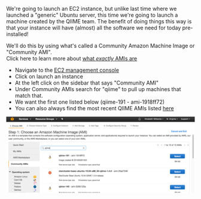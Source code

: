 
We're going to launch an EC2 instance, but unlike last time where we launched a "generic" Ubuntu server,
this time we're going to launch a machine created by the QIIME team.  The benefit of doing things this way
is that your instance will have (almost) all the software we need for today pre-installed!

We'll do this by using what's called a Community Amazon Machine Image or "Community AMI".  
Click here to learn more about [what *exactly* AMIs are](http://docs.aws.amazon.com/AWSEC2/latest/UserGuide/AMIs.html)


- Navigate to the [EC2 management console](https://console.aws.amazon.com/ec2/v2/home?region=us-east-1#LaunchInstanceWizard:)
- Click on launch an instance
- At the left click on the sidebar that says "Community AMI"
- Under Community AMIs search for "qiime" to pull up machines that match that.  
- We want the first one listed below (qiime-191 - ami-1918ff72)
- You can also always find the most recent QIIME AMIs listed [here](http://qiime.org/home_static/dataFiles.html)

![Community AMI image](../img/qiime-ami-01.png)
